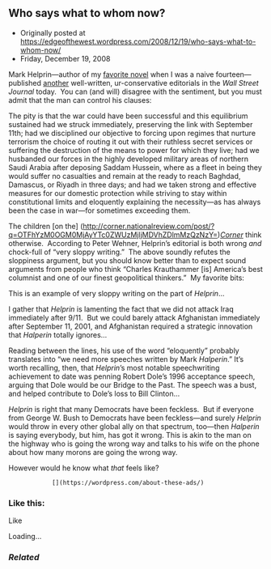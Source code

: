 ## Who says what to whom now?

 * Originally posted at https://edgeofthewest.wordpress.com/2008/12/19/who-says-what-to-whom-now/
 * Friday, December 19, 2008

Mark Helprin—author of my [favorite novel](http://www.amazon.com/exec/obidos/ASIN/0156001942/diesekoschmar-20) when I was a naive fourteen—published [another](http://online.wsj.com/article/SB122965053466920579.html) well-written, ur-conservative editorials in the _Wall Street Journal_ today.  You can (and will) disagree with the sentiment, but you must admit that the man can control his clauses:

The pity is that the war could have been successful and this equilibrium sustained had we struck immediately, preserving the link with September 11th; had we disciplined our objective to forcing upon regimes that nurture terrorism the choice of routing it out with their ruthless secret services or suffering the destruction of the means to power for which they live; had we husbanded our forces in the highly developed military areas of northern Saudi Arabia after deposing Saddam Hussein, where as a fleet in being they would suffer no casualties and remain at the ready to reach Baghdad, Damascus, or Riyadh in three days; and had we taken strong and effective measures for our domestic protection while striving to stay within constitutional limits and eloquently explaining the necessity—as has always been the case in war—for sometimes exceeding them.

The children [on the] (http://corner.nationalreview.com/post/?q=OTFhYzM0OGM0MjAyYTc0ZWUzMjljMDVhZDlmMzQzNzY=)_[Corner](http://corner.nationalreview.com/post/?q=OTFhYzM0OGM0MjAyYTc0ZWUzMjljMDVhZDlmMzQzNzY=)_ think otherwise.  According to Peter Wehner, Helprin’s editorial is both wrong _and_ chock-full of “very sloppy writing.”  The above soundly refutes the sloppiness argument, but you should know better than to expect sound arguments from people who think “Charles Krauthammer [is] America’s best columnist and one of our finest  geopolitical thinkers.”  My favorite bits:

This is an example of  very sloppy writing on the part of _Helprin_…

I gather that _Helprin_ is lamenting the fact that we did not attack Iraq immediately after 9/11.  But we could barely attack Afghanistan immediately after September 11, 2001, and Afghanistan required a strategic innovation that _Halperin_ totally ignores…

Reading between the lines, his use of the word “eloquently” probably translates into “we need more speeches written by Mark _Halperin_.” It’s worth recalling, then, that _Helprin_’s most notable speechwriting achievement to date was penning Robert Dole’s 1996 acceptance speech, arguing that Dole would be our Bridge to the Past. The speech was a bust, and helped contribute to Dole’s loss to Bill Clinton…

_Helprin_ is right that many Democrats have been feckless.  But if everyone from George W. Bush to Democrats have been feckless—and surely _Helprin_ would throw in every other global ally on that spectrum, too—then _Halperin_ is saying everybody, but him, has got it wrong. This is akin to the man on the highway who is going the wrong way and talks to his wife on the phone about how many morons are going the wrong way.

However would he know what _that_ feels like?

		

			

				[](https://wordpress.com/about-these-ads/)
				

					
				

			

		

### Like this:

Like

 
Loading...

[]()

### _Related_

